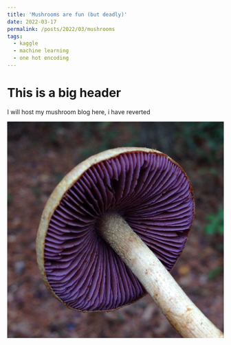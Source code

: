 ```yaml
---
title: 'Mushrooms are fun (but deadly)'
date: 2022-03-17
permalink: /posts/2022/03/mushrooms
tags:
  - kaggle
  - machine learning
  - one hot encoding
---
```


# This is a big header

I will host my mushroom blog here, i have reverted

![A purple mushroom](images/purple_mushy.jpg 'A purple mushroom')